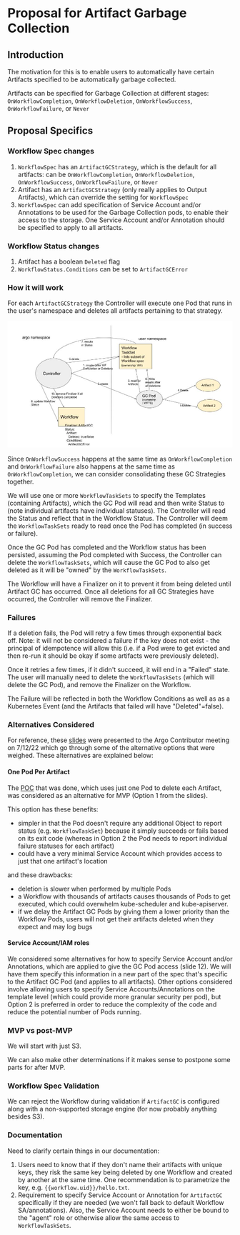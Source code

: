 # Proposal for Artifact Garbage Collection

## Introduction

The motivation for this is to enable users to automatically have certain Artifacts specified to be automatically garbage collected.

Artifacts can be specified for Garbage Collection at different stages: `OnWorkflowCompletion`, `OnWorkflowDeletion`, `OnWorkflowSuccess`, `OnWorkflowFailure`, or `Never`

## Proposal Specifics

### Workflow Spec changes

1. `WorkflowSpec` has an `ArtifactGCStrategy`, which is the default for all artifacts: can be `OnWorkflowCompletion`, `OnWorkflowDeletion`, `OnWorkflowSuccess`, `OnWorkflowFailure`, or `Never`
2. Artifact has an `ArtifactGCStrategy` (only really applies to Output Artifacts), which can override the setting for `WorkflowSpec`
3. `WorkflowSpec` can add specification of Service Account and/or Annotations to be used for the Garbage Collection pods, to enable their access to the storage. One Service Account and/or Annotation should be specified to apply to all artifacts.

### Workflow Status changes

1. Artifact has a boolean `Deleted` flag
2. `WorkflowStatus.Conditions` can be set to `ArtifactGCError`


### How it will work

For each `ArtifactGCStrategy` the Controller will execute one Pod that runs in the user's namespace and deletes all artifacts pertaining to that strategy. 

![Option 2 Flow](../assets/artifact-gc-option-2-flow.jpg)

Since `OnWorkflowSuccess` happens at the same time as `OnWorkflowCompletion` and `OnWorkflowFailure` also happens at the same time as `OnWorkflowCompletion`, we can consider consolidating these GC Strategies together.

We will use one or more `WorkflowTaskSets` to specify the Templates (containing Artifacts), which the GC Pod will read and then write Status to (note individual artifacts have individual statuses). The Controller will read the Status and reflect that in the Workflow Status. The Controller will deem the `WorkflowTaskSets` ready to read once the Pod has completed (in success or failure).

Once the GC Pod has completed and the Workflow status has been persisted, assuming the Pod completed with Success, the Controller can delete the `WorkflowTaskSets`, which will cause the GC Pod to also get deleted as it will be "owned" by the `WorkflowTaskSets`.

The Workflow will have a Finalizer on it to prevent it from being deleted until Artifact GC has occurred. Once all deletions for all GC Strategies have occurred, the Controller will remove the Finalizer.

### Failures

If a deletion fails, the Pod will retry a few times through exponential back off. Note: it will not be considered a failure if the key does not exist - the principal of idempotence will allow this (i.e. if a Pod were to get evicted and then re-run it should be okay if some artifacts were previously deleted).

Once it retries a few times, if it didn't succeed, it will end in a "Failed" state. The user will manually need to delete the `WorkflowTaskSets` (which will delete the GC Pod), and remove the Finalizer on the Workflow.

The Failure will be reflected in both the Workflow Conditions as well as as a Kubernetes Event (and the Artifacts that failed will have "Deleted"=false).


### Alternatives Considered

For reference, these [slides](../assets/artifact-gc-proposal.pptx) were presented to the Argo Contributor meeting on 7/12/22 which go through some of the alternative options that were weighed. These alternatives are explained below:

#### One Pod Per Artifact

The [POC](https://github.com/argoproj/argo-workflows/pull/8530) that was done, which uses just one Pod to delete each Artifact, was considered as an alternative for MVP (Option 1 from the slides).

This option has these benefits:
- simpler in that the Pod doesn't require any additional Object to report status (e.g. `WorkflowTaskSet`) because it simply succeeds or fails based on its exit code (whereas in Option 2 the Pod needs to report individual failure statuses for each artifact)
- could have a very minimal Service Account which provides access to just that one artifact's location

and these drawbacks:
- deletion is slower when performed by multiple Pods
- a Workflow with thousands of artifacts causes thousands of Pods to get executed, which could overwhelm kube-scheduler and kube-apiserver. 
- if we delay the Artifact GC Pods by giving them a lower priority than the Workflow Pods, users will not get their artifacts deleted when they expect and may log bugs

#### Service Account/IAM roles

We considered some alternatives for how to specify Service Account and/or Annotations, which are applied to give the GC Pod access (slide 12). We will have them specify this information in a new part of the spec that's specific to the Artifact GC Pod (and applies to all artifacts). Other options considered involve allowing users to specify Service Accounts/Annotations on the template level (which could provide more granular security per pod), but Option 2 is preferred in order to reduce the complexity of the code and reduce the potential number of Pods running. 


### MVP vs post-MVP

We will start with just S3.

We can also make other determinations if it makes sense to postpone some parts for after MVP.

### Workflow Spec Validation

We can reject the Workflow during validation if `ArtifactGC` is configured along with a non-supported storage engine (for now probably anything besides S3).

### Documentation

Need to clarify certain things in our documentation:

1. Users need to know that if they don't name their artifacts with unique keys, they risk the same key being deleted by one Workflow and created by another at the same time. One recommendation is to parametrize the key, e.g. `{{workflow.uid}}/hello.txt`.
2. Requirement to specify Service Account or Annotation for `ArtifactGC` specifically if they are needed (we won't fall back to default Workflow SA/annotations). Also, the Service Account needs to either be bound to the "agent" role or otherwise allow the same access to `WorkflowTaskSets`.
